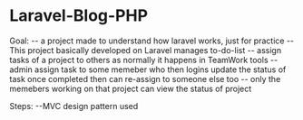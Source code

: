 # Laravel-Blog-PHP

Goal:
-- a project made to understand how laravel works, just for practice
-- This project basically developed on Laravel manages to-do-list
-- assign tasks of a project to others as normally it happens in TeamWork tools
-- admin assign task to some memeber who then logins update the status of task once completed then can re-assign to someone else too
-- only the memebers working on that project can view the status of project

Steps:
--MVC design pattern used
